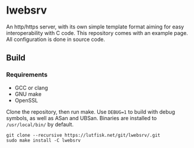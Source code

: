 # lwebsrv
An http/https server, with its own simple template format aiming for easy interoperability with C code.
This repository comes with an example page.
All configuration is done in source code.

## Build

### Requirements
- GCC or clang
- GNU make
- OpenSSL

Clone the repository, then run make. Use `DEBUG=1` to build with debug symbols, as well as ASan and UBSan.
Binaries are installed to `/usr/local/bin/` by default.

```
git clone --recursive https://lutfisk.net/git/lwebsrv/.git
sudo make install -C lwebsrv
```
